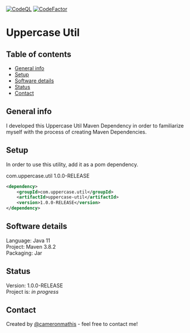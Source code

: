 [![CodeQL](https://github.com/cameronmathis/UppercaseUtil/actions/workflows/codeql-analysis.yaml/badge.svg)](https://github.com/cameronmathis/UppercaseUtil/actions/workflows/codeql-analysis.yaml)
[![CodeFactor](https://www.codefactor.io/repository/github/cameronmathis/UppercaseUtil/badge)](https://www.codefactor.io/repository/github/cameronmathis/UppercaseUtil)

# Uppercase Util

## Table of contents

- [General info](#general-info)
- [Setup](#setup)
- [Software details](#Software-details)
- [Status](#status)
- [Contact](#contact)

## General info

I developed this Uppercase Util Maven Dependency in order to familiarize myself with the process of creating Maven Dependencies.

## Setup

In order to use this utility, add it as a pom dependency. <br/>

com.uppercase.util 1.0.0-RELEASE

```xml
<dependency>
    <groupId>com.uppercase.util</groupId>
    <artifactId>uppercase-util</artifactId>
    <version>1.0.0-RELEASE</version>
</dependency>
```

## Software details

Language: Java 11 <br/>
Project: Maven 3.8.2 <br/>
Packaging: Jar <br/>

## Status

Version: 1.0.0-RELEASE <br/>
Project is: _in progress_

## Contact

Created by [@cameronmathis](https://github.com/cameronmathis/) - feel free to contact me!
